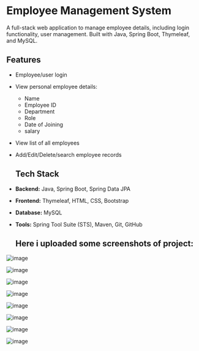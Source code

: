 # Employee Management System

A full-stack web application to manage employee details, including login functionality, user management. Built with Java, Spring Boot, Thymeleaf, and MySQL.

## Features

- Employee/user login
- View personal employee details:
  - Name
  - Employee ID
  - Department
  - Role
  - Date of Joining
  - salary
- View list of all employees
- Add/Edit/Delete/search employee records
 
   ## Tech Stack

- **Backend:** Java, Spring Boot, Spring Data JPA
- **Frontend:** Thymeleaf, HTML, CSS, Bootstrap
- **Database:** MySQL
- **Tools:** Spring Tool Suite (STS), Maven, Git, GitHub

  ##  Here i uploaded some screenshots of project:

![image](https://github.com/user-attachments/assets/16b88d8c-d1ed-4d1d-893b-4d975c482cdd)

![image](https://github.com/user-attachments/assets/ffba313f-ce87-46be-802f-3b208da330d4)

![image](https://github.com/user-attachments/assets/42385a7b-c732-4051-afdc-d96388f1cd3e)

![image](https://github.com/user-attachments/assets/8385df3e-2786-4046-bdc7-014f22103867)

![image](https://github.com/user-attachments/assets/5e851c85-521b-4946-8345-3cce2378fae2)

![image](https://github.com/user-attachments/assets/6158e575-6327-46fb-828e-7137e21eaa43)

![image](https://github.com/user-attachments/assets/2faca996-ccb8-47d3-b1c9-6cf30e3b431e)

![image](https://github.com/user-attachments/assets/0344129e-1c24-47a5-b2ce-aafa84ab0374)















